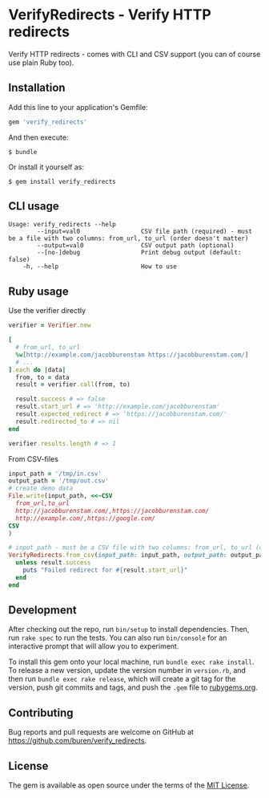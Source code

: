 # VerifyRedirects - Verify HTTP redirects

Verify HTTP redirects - comes with CLI and CSV support (you can of course use plain Ruby too).

## Installation

Add this line to your application's Gemfile:

```ruby
gem 'verify_redirects'
```

And then execute:

    $ bundle

Or install it yourself as:

    $ gem install verify_redirects

## CLI usage

```
Usage: verify_redirects --help
        --input=val0                 CSV file path (required) - must be a file with two columns: from_url, to_url (order doesn't matter)
        --output=val0                CSV output path (optional)
        --[no-]debug                 Print debug output (default: false)
    -h, --help                       How to use
```

## Ruby usage

Use the verifier directly
```ruby
verifier = Verifier.new

[
  # from_url, to_url
  %w[http://example.com/jacobburenstam https://jacobburenstam.com/]
  # ...
].each do |data|
  from, to = data
  result = verifier.call(from, to)

  result.success # => false
  result.start_url # => 'http://example.com/jacobburenstam'
  result.expected_redirect # => 'https://jacobburenstam.com/'
  result.redirected_to # => nil
end

verifier.results.length # => 1
```

From CSV-files

```ruby
input_path = '/tmp/in.csv'
output_path = '/tmp/out.csv'
# create demo data
File.write(input_path, <<~CSV
  from_url,to_url
  http://jacobburenstam.com/,https://jacobburenstam.com/
  http://example.com/,https://google.com/
CSV
)

# input_path - must be a CSV file with two columns: from_url, to_url (order doesn't matter)
VerifyRedirects.from_csv(input_path: input_path, output_path: output_path) do |result|
  unless result.success
    puts "Failed redirect for #{result.start_url}"
  end
end
```

## Development

After checking out the repo, run `bin/setup` to install dependencies. Then, run `rake spec` to run the tests. You can also run `bin/console` for an interactive prompt that will allow you to experiment.

To install this gem onto your local machine, run `bundle exec rake install`. To release a new version, update the version number in `version.rb`, and then run `bundle exec rake release`, which will create a git tag for the version, push git commits and tags, and push the `.gem` file to [rubygems.org](https://rubygems.org).

## Contributing

Bug reports and pull requests are welcome on GitHub at https://github.com/buren/verify_redirects.

## License

The gem is available as open source under the terms of the [MIT License](LICENSE).
